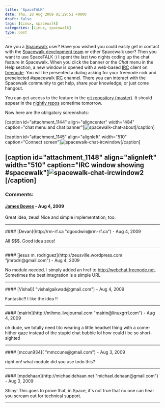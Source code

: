 ```yaml
---
title: 'SpaceTALK'
date: Thu, 20 Aug 2009 01:29:51 +0000
draft: false
tags: [Linux, spacewalk]
categories: [Linux, spacewalk]
type: post
---
```


Are you a [Spacewalk](http://www.redhat.com/spacewalk/) user? Have you wished you could easily get in contact with the [Spacewalk development team](https://fedorahosted.org/spacewalk/wiki/ContributorList) or other Spacewalk user? Then you want to use SpaceTALK :) I spent the last two nights coding up the chat feature in Spacewalk. When you click the banner or the _Chat_ menu in the Help section, a new window is opened with a web-based [IRC](http://en.wikipedia.org/wiki/IRC) client on [freenode](http://freenode.net/). You will be presented a dialog asking for your freenode nick and preselected #spacewalk [IRC](http://en.wikipedia.org/wiki/IRC) channel. There you can interact with the Spacewalk community to get help, share your knowledge, or just come hangout.

You can get access to the feature in the [git repository (master)](http://git.fedorahosted.org/git/spacewalk.git/). It should appear in the [nightly repos](https://fedorahosted.org/spacewalk/wiki/HowToInstall#Nightlybuilds) sometime tomorrow.

Now here are the obligatory screenshots:

\[caption id="attachment\_1144" align="aligncenter" width="484" caption="chat menu and chat banner"\]![spacewalk-chat-about](/img/2009/08/spacewalk-chat-about.png "spacewalk-chat-about")\[/caption\]

\[caption id="attachment\_1145" align="alignleft" width="510" caption="Connect screen"\]![spacewalk-chat-ircwindow](/img/2009/08/spacewalk-chat-ircwindow.png "spacewalk-chat-ircwindow")\[/caption\]

\[caption id="attachment\_1148" align="alignleft" width="510" caption="IRC window showing #spacewalk"\]![spacewalk-chat-ircwindow2](/img/2009/08/spacewalk-chat-ircwindow21.png "spacewalk-chat-ircwindow2")\[/caption\]
---
### Comments:
#### [James Bowes](http://jbowes.wordpress.com "jbowes@repl.ca") - <time datetime="2009-08-20 07:47:17">Aug 4, 2009</time>

Great idea, zeus! Nice and simple implementation, too.
<hr />
#### [Devan](http://rm-rf.ca "dgoodwin@rm-rf.ca") - <time datetime="2009-08-20 07:55:04">Aug 4, 2009</time>

All $$$. Good idea zeus!
<hr />
#### [jesus m. rodriguez](http://zeusville.wordpress.com "jmrodri@gmail.com") - <time datetime="2009-08-20 09:26:28">Aug 4, 2009</time>

No module needed. I simply added an href to http://webchat.freenode.net. Sometimes the best integration is a simple URL
<hr />
#### [Vishal]( "vishalgaikwad@gmail.com") - <time datetime="2009-08-20 00:43:06">Aug 4, 2009</time>

Fantastic!! I like the idea !!
<hr />
#### [mairin](http://mihmo.livejournal.com "mairin@linuxgrrl.com") - <time datetime="2009-08-20 00:41:05">Aug 4, 2009</time>

oh dude, we totally need tito wearing a little headset thing with a come-hither gaze instead of the stupid chat bubble lol how could i be so short-sighted
<hr />
#### [mccun934]( "mmccune@gmail.com") - <time datetime="2009-08-19 22:33:06">Aug 3, 2009</time>

right on! what module did you use todo this?
<hr />
#### [mpdehaan](http://michaeldehaan.net "michael.dehaan@gmail.com") - <time datetime="2009-08-19 22:12:36">Aug 3, 2009</time>

Shiny! This goes to prove that, in Space, it's not true that no one can hear you scream out for technical support.
<hr />
